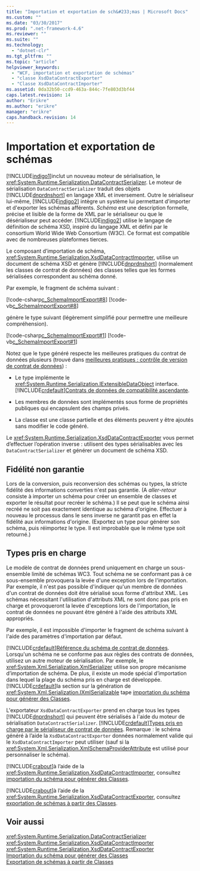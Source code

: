 ```yaml
---
title: "Importation et exportation de sch&#233;mas | Microsoft Docs"
ms.custom: ""
ms.date: "03/30/2017"
ms.prod: ".net-framework-4.6"
ms.reviewer: ""
ms.suite: ""
ms.technology: 
  - "dotnet-clr"
ms.tgt_pltfrm: ""
ms.topic: "article"
helpviewer_keywords: 
  - "WCF, importation et exportation de schémas"
  - "classe XsdDataContractExporter"
  - "Classe XsdDataContractImporter"
ms.assetid: 0da32b50-ccd9-463a-844c-7fe803d3bf44
caps.latest.revision: 14
author: "Erikre"
ms.author: "erikre"
manager: "erikre"
caps.handback.revision: 14
---
```

# Importation et exportation de sch&#233;mas
[!INCLUDE[indigo1](../../../../includes/indigo1-md.md)]inclut un nouveau moteur de sérialisation, le <xref:System.Runtime.Serialization.DataContractSerializer>. Le moteur de sérialisation `DataContractSerializer` traduit des objets [!INCLUDE[dnprdnshort](../../../../includes/dnprdnshort-md.md)] en langage XML et inversement. Outre le sérialiseur lui-même, [!INCLUDE[indigo2](../../../../includes/indigo2-md.md)] intègre un système lui permettant d'importer et d'exporter les schémas afférents. *Schéma* est une description formelle, précise et lisible de la forme de XML par le sérialiseur ou que le désérialiseur peut accéder. [!INCLUDE[indigo2](../../../../includes/indigo2-md.md)] utilise le langage de définition de schéma XSD, inspiré du langage XML et défini par le consortium World Wide Web Consortium (W3C). Ce format est compatible avec de nombreuses plateformes tierces.  
  
 Le composant d’importation de schéma, <xref:System.Runtime.Serialization.XsdDataContractImporter>, utilise un document de schéma XSD et génère [!INCLUDE[dnprdnshort](../../../../includes/dnprdnshort-md.md)] (normalement les classes de contrat de données) des classes telles que les formes sérialisées correspondent au schéma donné.  
  
 Par exemple, le fragment de schéma suivant :  
  
 [!code-csharp[c_SchemaImportExport#8](../../../../samples/snippets/csharp/VS_Snippets_CFX/c_schemaimportexport/cs/source.cs#8)]
 [!code-vb[c_SchemaImportExport#8](../../../../samples/snippets/visualbasic/VS_Snippets_CFX/c_schemaimportexport/vb/source.vb#8)]  
  
 génère le type suivant (légèrement simplifié pour permettre une meilleure compréhension).  
  
 [!code-csharp[c_SchemaImportExport#1](../../../../samples/snippets/csharp/VS_Snippets_CFX/c_schemaimportexport/cs/source.cs#1)]
 [!code-vb[c_SchemaImportExport#1](../../../../samples/snippets/visualbasic/VS_Snippets_CFX/c_schemaimportexport/vb/source.vb#1)]  
  
 Notez que le type généré respecte les meilleures pratiques du contrat de données plusieurs (trouvé dans [meilleures pratiques : contrôle de version de contrat de données](../../../../docs/framework/wcf/best-practices-data-contract-versioning.md)) :  
  
-   Le type implémente le <xref:System.Runtime.Serialization.IExtensibleDataObject> interface. [!INCLUDE[crdefault](../../../../includes/crdefault-md.md)][Contrats de données de compatibilité ascendante](../../../../docs/framework/wcf/feature-details/forward-compatible-data-contracts.md).  
  
-   Les membres de données sont implémentés sous forme de propriétés publiques qui encapsulent des champs privés.  
  
-   La classe est une classe partielle et des éléments peuvent y être ajoutés sans modifier le code généré.  
  
 Le <xref:System.Runtime.Serialization.XsdDataContractExporter> vous permet d’effectuer l’opération inverse : utilisent des types sérialisables avec les `DataContractSerializer` et générer un document de schéma XSD.  
  
## <a name="fidelity-is-not-guaranteed"></a>Fidélité non garantie  
 Lors de la conversion, puis reconversion des schémas ou types, la stricte fidélité des informations converties n'est pas garantie. (A *aller-retour* consiste à importer un schéma pour créer un ensemble de classes et exporter le résultat pour recréer le schéma.) Il se peut que le schéma ainsi recréé ne soit pas exactement identique au schéma d'origine. Effectuer à nouveau le processus dans le sens inverse ne garantit pas en effet la fidélité aux informations d'origine. (Exportez un type pour générer son schéma, puis réimportez le type. Il est improbable que le même type soit retourné.)  
  
## <a name="supported-types"></a>Types pris en charge  
 Le modèle de contrat de données prend uniquement en charge un sous-ensemble limité de schémas WC3. Tout schéma ne se conformant pas à ce sous-ensemble provoquera la levée d'une exception lors de l'importation. Par exemple, il n'est pas possible d'indiquer qu'un membre de données d'un contrat de données doit être sérialisé sous forme d'attribut XML. Les schémas nécessitant l'utilisation d'attributs XML ne sont donc pas pris en charge et provoqueront la levée d'exceptions lors de l'importation, le contrat de données ne pouvant être généré à l'aide des attributs XML appropriés.  
  
 Par exemple, il est impossible d'importer le fragment de schéma suivant à l'aide des paramètres d'importation par défaut.  
  
 <!-- TODO: review snippet reference [!code[c_SchemaImportExport#9](../../../../samples/snippets/common/VS_Snippets_CFX/c_schemaimportexport/common/source.config#9)]  -->  
  
 [!INCLUDE[crdefault](../../../../includes/crdefault-md.md)][Référence du schéma de contrat de données](../../../../docs/framework/wcf/feature-details/data-contract-schema-reference.md). Lorsqu'un schéma ne se conforme pas aux règles des contrats de données, utilisez un autre moteur de sérialisation. Par exemple, le <xref:System.Xml.Serialization.XmlSerializer> utilise son propre mécanisme d’importation de schéma. De plus, il existe un mode spécial d’importation dans lequel la plage du schéma pris en charge est développée. [!INCLUDE[crdefault](../../../../includes/crdefault-md.md)]la section sur la génération de <xref:System.Xml.Serialization.IXmlSerializable> tape [importation du schéma pour générer des Classes](../../../../docs/framework/wcf/feature-details/importing-schema-to-generate-classes.md).  
  
 L'exportateur `XsdDataContractExporter` prend en charge tous les types [!INCLUDE[dnprdnshort](../../../../includes/dnprdnshort-md.md)] qui peuvent être sérialisés à l'aide du moteur de sérialisation `DataContractSerializer`. [!INCLUDE[crdefault](../../../../includes/crdefault-md.md)][Types pris en charge par le sérialiseur de contrat de données](../../../../docs/framework/wcf/feature-details/types-supported-by-the-data-contract-serializer.md). Remarque : le schéma généré à l’aide la `XsdDataContractExporter` données normalement valide qui le `XsdDataContractImporter` peut utiliser (sauf si la <xref:System.Xml.Serialization.XmlSchemaProviderAttribute> est utilisé pour personnaliser le schéma).  
  
 [!INCLUDE[crabout](../../../../includes/crabout-md.md)]à l’aide de la <xref:System.Runtime.Serialization.XsdDataContractImporter>, consultez [importation du schéma pour générer des Classes](../../../../docs/framework/wcf/feature-details/importing-schema-to-generate-classes.md).  
  
 [!INCLUDE[crabout](../../../../includes/crabout-md.md)]à l’aide de la <xref:System.Runtime.Serialization.XsdDataContractExporter>, consultez [exportation de schémas à partir des Classes](../../../../docs/framework/wcf/feature-details/exporting-schemas-from-classes.md).  
  
## <a name="see-also"></a>Voir aussi  
 <xref:System.Runtime.Serialization.DataContractSerializer>   
 <xref:System.Runtime.Serialization.XsdDataContractImporter>   
 <xref:System.Runtime.Serialization.XsdDataContractExporter>   
 [Importation du schéma pour générer des Classes](../../../../docs/framework/wcf/feature-details/importing-schema-to-generate-classes.md)   
 [Exportation de schémas à partir de Classes](../../../../docs/framework/wcf/feature-details/exporting-schemas-from-classes.md)